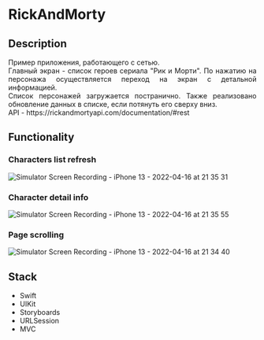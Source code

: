 # RickAndMorty

## Description
<p align = "justify">
Пример приложения, работающего с сетью. </br>
Главный экран - список героев сериала "Рик и Морти". По нажатию на персонажа осуществляется переход на экран с детальной информацией.</br>
Список персонажей загружается постранично. Также реализовано обновление данных в списке, если потянуть его сверху вниз.</br>
API - https://rickandmortyapi.com/documentation/#rest</p>

## Functionality

### Characters list refresh

![Simulator Screen Recording - iPhone 13 - 2022-04-16 at 21 35 31](https://user-images.githubusercontent.com/72994567/163687421-23b155bd-a592-451f-8f49-10e568f60bab.gif) 

### Character detail info

![Simulator Screen Recording - iPhone 13 - 2022-04-16 at 21 35 55](https://user-images.githubusercontent.com/72994567/163687449-2d9d1ba6-d188-456e-86f8-c49037866205.gif) 

### Page scrolling

![Simulator Screen Recording - iPhone 13 - 2022-04-16 at 21 34 40](https://user-images.githubusercontent.com/72994567/163687354-7ba04cd2-be61-45c3-b16b-b39c11806d8e.gif) 

## Stack

- Swift
- UIKit
- Storyboards
- URLSession
- MVC
